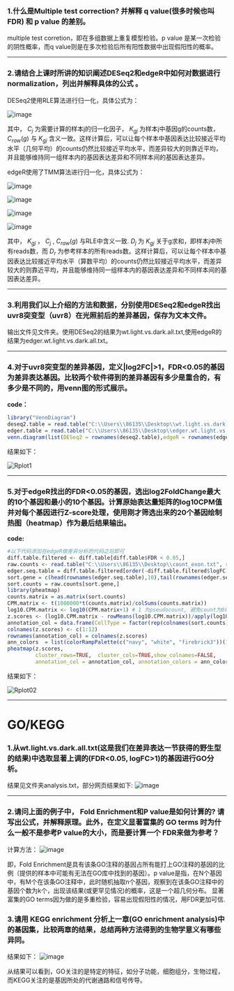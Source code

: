 ### 1.什么是Multiple test correction? 并解释 q value(很多时候也叫FDR) 和 p value 的差别。

multiple test corretion，即在多组数据上重复模型检验。p value 是某一次检验的阴性概率，而q value则是在多次检验后所有阳性数据中出现假阳性的概率。

---
### 2.请结合上课时所讲的知识阐述DESeq2和edgeR中如何对数据进行 normalization，列出并解释具体的公式 。

DESeq2使用RLE算法进行归一化，具体公式为：

![image](https://github.com/GodLemma/Bioinformatics/assets/162097106/a20aef66-3f13-496e-874a-5e0af02914c1)

其中，
$C_j$
为需要计算的样本j的归一化因子，
$K_{gj}$
为样本j中基因g的counts数，
$C_{raw}(g)$
与
$K_{gj}$
含义一致。这样计算后，可以让每个样本中基因表达比较接近平均水平（几何平均）的counts仍然比较接近平均水平，而差异较大的则靠近平均，并且能够维持同一组样本内的基因表达差异和不同样本间的基因表达差异。

edgeR使用了TMM算法进行归一化，具体公式为：

![image](https://github.com/GodLemma/Bioinformatics/assets/162097106/c18204e0-ecc3-4548-bf00-9b9d7eef1e8d)

![image](https://github.com/GodLemma/Bioinformatics/assets/162097106/90dd1ae3-d4fa-40ef-a5b9-45a1399a75cb)

![image](https://github.com/GodLemma/Bioinformatics/assets/162097106/03153433-758d-48d9-9513-ddb863c0b63c)

![image](https://github.com/GodLemma/Bioinformatics/assets/162097106/8f483e26-449e-445e-a515-5ad5d86ced90)

其中，
$K_{gj}$
，
$C_j$
,
$C_{raw}(g)$
与RLE中含义一致.
$D_j$
为
$K_{gj}$
关于g求和，即样本j中所有reads数，而
$D_r$
为参考样本的所有reads数。这样计算后，可以让每个样本中基因表达比较接近平均水平（算数平均）的counts仍然比较接近平均水平，而差异较大的则靠近平均，并且能够维持同一组样本内的基因表达差异和不同样本间的基因表达差异。

---
### 3.利用我们以上介绍的方法和数据，分别使用DESeq2和edgeR找出uvr8突变型（uvr8）在光照前后的差异基因，保存为文本文件。

输出文件见文件夹。使用DESeq2的结果为wt.light.vs.dark.all.txt,使用edgeR的结果为edger.wt.light.vs.dark.all.txt。

---
### 4.对于uvr8突变型的差异基因，定义|log2FC|>1，FDR<0.05的基因为差异表达基因。比较两个软件得到的差异基因有多少是重合的，有多少是不同的，用venn图的形式展示。

**code：**
```R
library("VennDiagram")
deseq2.table = read.table("C:\\Users\\86135\\Desktop\\wt.light.vs.dark.txt",sep = '\t',header = T)
edger.table = read.table("C:\\Users\\86135\\Desktop\\edger.wt.light.vs.dark.txt",sep = '\t',header = T)
venn.diagram(list(DESeq2 = rownames(deseq2.table),edgeR = rownames(edger.table)),fill = c("red","green"),cex = 1.5,filename = "deseq2.vs.edger.venn.png")
```
结果如下：

![Rplot1](https://github.com/GodLemma/Bioinformatics/assets/162097106/77eb993a-82d9-4345-973c-56281e60d2c3)


---
### 5.对于edgeR找出的FDR<0.05的基因，选出log2FoldChange最大的10个基因和最小的10个基因。计算原始表达量矩阵的log10CPM值并对每个基因进行Z-score处理，使用刚才筛选出来的20个基因绘制热图（heatmap）作为最后结果输出。

**code:**
```R
#以下代码添加在edgeR做差异分析的代码之后即可
diff.table.filtered <- diff.table[diff.table$FDR < 0.05,]
raw.counts <- read.table("C:\\Users\\86135\\Desktop\\count_exon.txt", sep='\t', header = T,row.names = 1)
edger.seq.table = diff.table.filtered[order(-diff.table.filtered$logFC),]
sort.gene = c(head(rownames(edger.seq.table),10),tail(rownames(edger.seq.table),10))
sort.counts = raw.counts[sort.gene,]
library(pheatmap)
counts.matrix = as.matrix(sort.counts)
CPM.matrix <- t(1000000*t(counts.matrix)/colSums(counts.matrix))
log10.CPM.matrix <- log10(CPM.matrix+1) # 1 为pseudocount, 避免count为0时对数未定义的情况 
z.scores <- (log10.CPM.matrix - rowMeans(log10.CPM.matrix))/apply(log10.CPM.matrix,1,sd)
annotation_col = data.frame(CellType = factor(rep(colnames(sort.counts), 1)))
colnames(z.scores) <- c(1:12)
rownames(annotation_col) = colnames(z.scores)
ann_colors  = list(colorRampPalette(c("navy", "white", "firebrick3"))(1000))
pheatmap(z.scores, 
         cluster_rows=TRUE,  cluster_cols=TRUE,show_colnames=FALSE, 
         annotation_col = annotation_col, annotation_colors = ann_colors)
```

结果如下：

![Rplot02](https://github.com/GodLemma/Bioinformatics/assets/162097106/140f5535-4d2e-463f-b18f-e52b6627f29e)

---


# GO/KEGG

### 1.从wt.light.vs.dark.all.txt(这是我们在差异表达一节获得的野生型的结果)中选取显著上调的(FDR<0.05, logFC>1)的基因进行GO分析。

结果见文件夹analysis.txt，部分网页结果如下:
![image](https://github.com/GodLemma/Bioinformatics/assets/162097106/51dd08dc-3516-4ec8-a8c3-cdd62cebd329)

---
### 2.请问上面的例子中， Fold Enrichment和P value是如何计算的? 请写出公式，并解释原理。此外，在定义显著富集的 GO terms 时为什么一般不是参考P value的大小，而是要计算一个 FDR来做为参考？

计算方法：
![image](https://github.com/GodLemma/Bioinformatics/assets/162097106/a4f7ff1e-5ce9-4af1-8e43-ab6a7f4a8c28)

即，Fold Enrichment是具有该条GO注释的基因占所有能打上GO注释的基因的比例（提供的样本中可能有无法在GO库中找到的基因）。p value是指，在N个基因中，有M个在该条GO注释中，此时随机抽取n个基因，观察到在该条GO注释中的基因个数为k个，出现该结果(或更罕见情况)的概率，这是一个超几何分布。
显著富集的GO terms因为做的是多重检验，容易出现假阳性的情况，用FDR更加可信.

### 3.请用 KEGG enrichment 分析上一章(GO enrichment analysis)中的基因集，比较两章的结果，总结两种方法得到的生物学意义有哪些异同。

结果如下：
![image](https://github.com/GodLemma/Bioinformatics/assets/162097106/3b10ae13-bfcf-4ac6-a584-f75389364b39)

从结果可以看到，GO关注的是特定的特征，如分子功能，细胞组分，生物过程，而KEGG关注的是基因所处的代谢通路和信号传导。
